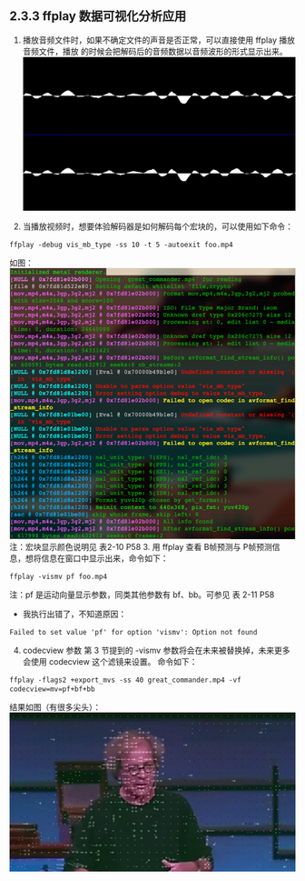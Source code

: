 ## 2.3.3 ffplay 数据可视化分析应用

1. 播放音频文件时，如果不确定文件的声音是否正常，可以直接使用 ffplay 播放音频文件，播放
的时候会把解码后的音频数据以音频波形的形式显示出来。
![](./imgs/img.png)
   
2. 当播放视频时，想要体验解码器是如何解码每个宏块的，可以使用如下命令：
```shell
ffplay -debug vis_mb_type -ss 10 -t 5 -autoexit foo.mp4
```
如图：
![](./imgs/img_1.png)
注：宏块显示颜色说明见 表2-10 P58
3. 用 ffplay 查看 B帧预测与 P帧预测信息，想将信息在窗口中显示出来，命令如下：
```shell
ffplay -vismv pf foo.mp4
```
注：pf 是运动向量显示参数，同类其他参数有 bf、bb。可参见 表 2-11 P58   
- 我执行出错了，不知道原因：
```shell
Failed to set value 'pf' for option 'vismv': Option not found
```
4. codecview 参数
第 3 节提到的 -vismv 参数将会在未来被替换掉，未来更多会使用 codecview 这个滤镜来设置。
   命令如下：
```shell
ffplay -flags2 +export_mvs -ss 40 great_commander.mp4 -vf codecview=mv=pf+bf+bb
```   
结果如图（有很多尖头）：
![](./imgs/img_2.png)